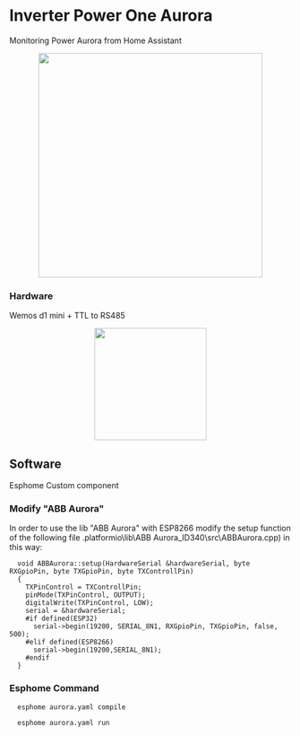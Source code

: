 # Inverter Power One Aurora

Monitoring Power Aurora from Home Assistant
<p align="center">
   <a><img src='https://raw.githubusercontent.com/mttstt/Power-One-monitor/master/Asset/HomeAssistant.png' height='400'></a>
</p>


### Hardware
Wemos d1 mini + TTL to RS485
<p align="center">
   <a><img src='https://raw.githubusercontent.com/mttstt/Power-One-monitor/master/Asset/aurora.jpg' height='200'></a>
</p>


## Software
Esphome Custom component

### Modify "ABB Aurora"
In order to use the lib "ABB Aurora" with ESP8266 modify the setup function of the following file .platformio\lib\ABB Aurora_ID340\src\ABBAurora.cpp) in this way:

      void ABBAurora::setup(HardwareSerial &hardwareSerial, byte RXGpioPin, byte TXGpioPin, byte TXControllPin)
      {
        TXPinControl = TXControllPin;
        pinMode(TXPinControl, OUTPUT);
        digitalWrite(TXPinControl, LOW);
        serial = &hardwareSerial;
        #if defined(ESP32)
          serial->begin(19200, SERIAL_8N1, RXGpioPin, TXGpioPin, false, 500);
        #elif defined(ESP8266)
          serial->begin(19200,SERIAL_8N1);
        #endif
      }


### Esphome Command

      esphome aurora.yaml compile

      esphome aurora.yaml run

